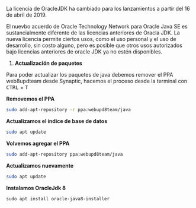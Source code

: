 
La licencia de OracleJDK ha cambiado para los lanzamientos a partir del 16 de abril de 2019.  

El nuevbo acuerdo de Oracle Technology Network para Oracle Java SE es sustancialmente diferente de las licencias anteriores de Oracla JDK. La nueva licencia permite ciertos usos, como el uso personal y el uso de desarrollo, sin costo alguno, pero es posible que otros usos autorizados bajo licencias anteriores de oracle JDK ya no estén disponibles.  


1. **Actualización de paquetes**  

Para poder actualizar los paquetes de java debemos remover el PPA web8updteam desde Synaptic, hacemos el proceso desde la terminal con <kbd>CTRL</kbd> + <kbd>T</kbd>  

**Removemos el PPA**  

```bash
sudo add-apt-repository -r ppa:webupd8team/java
```

**Actualizamos el índice de base de datos** 

```bash
sudo apt update
```

**Volvemos agregar el PPA**  

```bash
sudo add-apt-repository ppa:webupd8team/java
```


**Actualizamos nuevamente** 

```bash
sudo apt update
```

**Instalamos OracleJdk 8**

```
sudo apt install oracle-java8-installer
```


